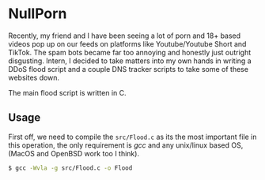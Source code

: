 # NullPorn
Recently, my friend and I have been seeing a lot of porn and 18+ based videos pop up on our feeds on platforms like Youtube/Youtube Short and TikTok. The spam bots became far too annoying and honestly just outright disgusting. Intern, I decided to take matters into my own hands in writing a DDoS flood script and a couple DNS tracker scripts to take some of these websites down.

The main flood script is written in C.

## Usage
First off, we need to compile the `src/Flood.c` as its the most important file in this operation, the only requirement is *gcc* and any unix/linux based OS, (MacOS and OpenBSD work too I think).
```sh
$ gcc -Wvla -g src/Flood.c -o Flood
```